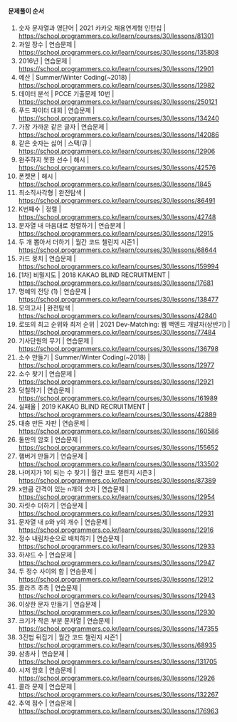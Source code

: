 #### 문제풀이 순서

1. 숫자 문자열과 영단어 | 2021 카카오 채용연계형 인턴십 | https://school.programmers.co.kr/learn/courses/30/lessons/81301
2. 과일 장수 | 연습문제 | https://school.programmers.co.kr/learn/courses/30/lessons/135808
3. 2016년 | 연습문제 | https://school.programmers.co.kr/learn/courses/30/lessons/12901
4. 예산 | Summer/Winter Coding(~2018) | https://school.programmers.co.kr/learn/courses/30/lessons/12982
5. 데이터 분석 | PCCE 기출문제 10번 | https://school.programmers.co.kr/learn/courses/30/lessons/250121
6. 푸드 파이터 대회 | 연습문제 | https://school.programmers.co.kr/learn/courses/30/lessons/134240
7. 가장 가까운 같은 글자 | 연습문제 | https://school.programmers.co.kr/learn/courses/30/lessons/142086
8. 같은 숫자는 싫어 | 스택/큐 | https://school.programmers.co.kr/learn/courses/30/lessons/12906
9. 완주하지 못한 선수 | 해시 | https://school.programmers.co.kr/learn/courses/30/lessons/42576
10. 폰켓몬 | 해시 | https://school.programmers.co.kr/learn/courses/30/lessons/1845
11. 최소직사각형 | 완전탐색 | https://school.programmers.co.kr/learn/courses/30/lessons/86491
12. K번째수 | 정렬 | https://school.programmers.co.kr/learn/courses/30/lessons/42748
13. 문자열 내 마음대로 정렬하기 | 연습문제 | https://school.programmers.co.kr/learn/courses/30/lessons/12915
14. 두 개 뽑아서 더하기 | 월간 코드 챌린지 시즌1 | https://school.programmers.co.kr/learn/courses/30/lessons/68644
15. 카드 뭉치 | 연습문제 | https://school.programmers.co.kr/learn/courses/30/lessons/159994
16. [1차] 비밀지도 | 2018 KAKAO BLIND RECRUITMENT | https://school.programmers.co.kr/learn/courses/30/lessons/17681
17. 명예의 전당 (1) | 연습문제 | https://school.programmers.co.kr/learn/courses/30/lessons/138477
18. 모의고사 | 완전탐색 | https://school.programmers.co.kr/learn/courses/30/lessons/42840
19. 로또의 최고 순위와 최저 순위 | 2021 Dev-Matching: 웹 백엔드 개발자(상반기) | https://school.programmers.co.kr/learn/courses/30/lessons/77484
20. 기사단원의 무기 | 연습문제 | https://school.programmers.co.kr/learn/courses/30/lessons/136798
21. 소수 만들기 | Summer/Winter Coding(~2018) | https://school.programmers.co.kr/learn/courses/30/lessons/12977
22. 소수 찾기 | 연습문제 | https://school.programmers.co.kr/learn/courses/30/lessons/12921
23. 덧칠하기 | 연습문제 | https://school.programmers.co.kr/learn/courses/30/lessons/161989
24. 실패율 | 2019 KAKAO BLIND RECRUITMENT | https://school.programmers.co.kr/learn/courses/30/lessons/42889
25. 대충 만든 자판 | 연습문제 | https://school.programmers.co.kr/learn/courses/30/lessons/160586
26. 둘만의 암호 | 연습문제 | https://school.programmers.co.kr/learn/courses/30/lessons/155652
27. 햄버거 만들기 | 연습문제 | https://school.programmers.co.kr/learn/courses/30/lessons/133502
28. 나머지가 1이 되는 수 찾기 | 월간 코드 챌린지 시즌3 | https://school.programmers.co.kr/learn/courses/30/lessons/87389
29. x만큼 간격이 있는 n개의 숫자 | 연습문제 | https://school.programmers.co.kr/learn/courses/30/lessons/12954
30. 자릿수 더하기 | 연습문제 | https://school.programmers.co.kr/learn/courses/30/lessons/12931
31. 문자열 내 p와 y의 개수 | 연습문제 | https://school.programmers.co.kr/learn/courses/30/lessons/12916
32. 정수 내림차순으로 배치하기 | 연습문제 | https://school.programmers.co.kr/learn/courses/30/lessons/12933
33. 하샤드 수 | 연습문제 | https://school.programmers.co.kr/learn/courses/30/lessons/12947
34. 두 정수 사이의 합 | 연습문제 | https://school.programmers.co.kr/learn/courses/30/lessons/12912
35. 콜라츠 추측 | 연습문제 | https://school.programmers.co.kr/learn/courses/30/lessons/12943
36. 이상한 문자 만들기 | 연습문제 | https://school.programmers.co.kr/learn/courses/30/lessons/12930
37. 크기가 작은 부분 문자열 | 연습문제 | https://school.programmers.co.kr/learn/courses/30/lessons/147355
38. 3진법 뒤집기 | 월간 코드 챌린지 시즌1 | https://school.programmers.co.kr/learn/courses/30/lessons/68935
39. 삼총사 | 연습문제 | https://school.programmers.co.kr/learn/courses/30/lessons/131705
40. 시저 암호 | 연습문제 | https://school.programmers.co.kr/learn/courses/30/lessons/12926
41. 콜라 문제 | 연습문제 | https://school.programmers.co.kr/learn/courses/30/lessons/132267
42. 추억 점수 | 연습문제 | https://school.programmers.co.kr/learn/courses/30/lessons/176963
